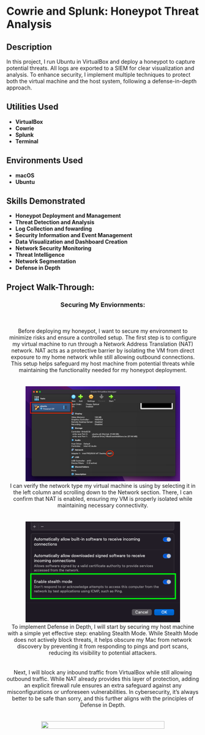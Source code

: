 # Cowrie and Splunk: Honeypot Threat Analysis
<h2>Description</h2>
In this project, I run Ubuntu in VirtualBox and deploy a honeypot to capture potential threats. All logs are exported to a SIEM for clear visualization and analysis. To enhance security, I implement multiple techniques to protect both the virtual machine and the host system, following a defense-in-depth approach.
<br />


<h2>Utilities Used</h2>

- <b>VirtualBox</b> 
- <b>Cowrie</b>
- <b>Splunk</b>
- <b>Terminal</b>

<h2>Environments Used</h2>

- <b>macOS</b>
- <b>Ubuntu</b>

<h2>Skills Demonstrated</h2>

- <b>Honeypot Deployment and Management</b>
- <b>Threat Detection and Analysis</b>
- <b>Log Collection and fowarding</b>
- <b>Security Information and Event Management</b>
- <b>Data Visualization and Dashboard Creation</b>
- <b>Network Security Monitoring</b>
- <b>Threat Intelligence</b>
- <b>Network Segmentation</b>
- <b>Defense in Depth</b>

<h2>Project Walk-Through:</h2>


<h3 align="center">Securing My Enviornments:</h3>
<p align="center">
<br />
<br />
Before deploying my honeypot, I want to secure my environment to minimize risks and ensure a controlled setup. The first step is to configure my virtual machine to run through a Network Address Translation (NAT) network. NAT acts as a protective barrier by isolating the VM from direct exposure to my home network while still allowing outbound connections. This setup helps safeguard my host machine from potential threats while maintaining the functionality needed for my honeypot deployment.<br />
<br />
<br />
<img src="https://github.com/AndresPineda-CySec/Cowrie-and-Splunk-Honeypot-Threat-Analysis/blob/main/Images/Ensure%20NAT%20is%20enabled.png?raw=true" height="80%" width="80%"/> <br />
I can verify the network type my virtual machine is using by selecting it in the left column and scrolling down to the Network section. There, I can confirm that NAT is enabled, ensuring my VM is properly isolated while maintaining necessary connectivity.<br />
<br />
<br />
<img src="https://github.com/AndresPineda-CySec/Cowrie-and-Splunk-Honeypot-Threat-Analysis/blob/main/Images/Stealth_scan.png?raw=true" height="80%" width="80%"/> <br />
To implement Defense in Depth, I will start by securing my host machine with a simple yet effective step: enabling Stealth Mode. While Stealth Mode does not actively block threats, it helps obscure my Mac from network discovery by preventing it from responding to pings and port scans, reducing its visibility to potential attackers.<br />
<br />
<br />
Next, I will block any inbound traffic from VirtualBox while still allowing outbound traffic. While NAT already provides this layer of protection, adding an explicit firewall rule ensures an extra safeguard against any misconfigurations or unforeseen vulnerabilities. In cybersecurity, it’s always better to be safe than sorry, and this further aligns with the principles of Defense in Depth.<br />
<!--Next, I will create a segmented virtual network interface using the pf firewall and tuntap virtual network interfaces. This will allow me to isolate my ubuntu honeypot while still providing internet access, effectively simulating VLAN-like seperation.<br /> !-->
<br />
<br />
<img src="" height="80%" width="80%"/> <br />


